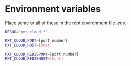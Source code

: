 # Environment variables

Place some or all of these in the root environment file _.env_.

```sh
DEBUG='pxt-cloud:*'

PXT_CLOUD_PORT=[port number]
PXT_CLOUD_HOST=[host]

PXT_CLOUD_REDISPORT=[port number]
PXT_CLOUD_REDISHOST=[host]
```